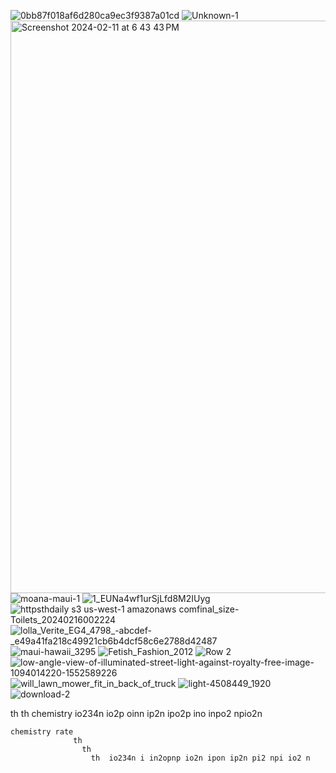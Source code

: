 ![0bb87f018af6d280ca9ec3f9387a01cd](https://github.com/DarkEvamSar/virus/assets/160559076/1b522c05-c6eb-4f37-9720-96836f354543)
![Unknown-1](https://github.com/DarkEvamSar/virus/assets/160559076/cf16854b-b651-46c7-bfad-a92772bcda08)
<img width="916" alt="Screenshot 2024-02-11 at 6 43 43 PM" src="https://github.com/DarkEvamSar/virus/assets/160559076/6e19b7d0-1f5e-44ca-97aa-de180f70461e">
![moana-maui-1](https://github.com/DarkEvamSar/virus/assets/160559076/9456d8b9-647c-474d-8e5a-6533635e05bd)
![1_EUNa4wf1urSjLfd8M2IUyg](https://github.com/DarkEvamSar/virus/assets/160559076/de306ba0-5051-4047-a50d-0e79ac0b7db4)
![httpsthdaily s3 us-west-1 amazonaws comfinal_size-Toilets_20240216002224](https://github.com/DarkEvamSar/virus/assets/160559076/db03d4ff-e06d-4d1d-b59d-cb048506c4da)
![lolla_Verite_EG4_4798_-_abcdef_-_e49a41fa218c49921cb6b4dcf58c6e2788d42487](https://github.com/DarkEvamSar/virus/assets/160559076/e9e2ff10-4643-4ec0-95a2-2de5d199189c)
![maui-hawaii_3295](https://github.com/DarkEvamSar/virus/assets/160559076/02ca91ee-a762-4728-b1da-23b841443748)
![Fetish_Fashion_2012](https://github.com/DarkEvamSar/virus/assets/160559076/af10e6d6-d0f7-4547-9fa3-455cc8908f81)
![Row 2](https://github.com/DarkEvamSar/virus/assets/160559076/ce84a06b-7d43-4490-ac0a-38f37a012b98)
![low-angle-view-of-illuminated-street-light-against-royalty-free-image-1094014220-1552589226](https://github.com/DarkEvamSar/virus/assets/160559076/fa3fa1dd-1725-4d53-abe0-97f1fab2e3a1)
![will_lawn_mower_fit_in_back_of_truck](https://github.com/DarkEvamSar/virus/assets/160559076/839e8057-0c28-4047-93b9-3c02545b43cf)
![light-4508449_1920](https://github.com/DarkEvamSar/virus/assets/160559076/57329a25-8bdb-4324-b95f-cedc45512b67)
![download-2](https://github.com/DarkEvamSar/virus/assets/160559076/40e2ac66-7fc5-48a1-964b-02ced7eea872)

th
  th
    chemistry io234n io2p oinn ip2n ipo2p ino inpo2 npio2n 


    chemistry rate 
                  th
                    th
                      th  io234n i in2opnp io2n ipon ip2n pi2 npi io2 n
